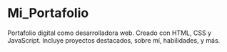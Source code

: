 # Mi_Portafolio
Portafolio digital como desarrolladora web. Creado con HTML, CSS y JavaScript. Incluye proyectos destacados, sobre mí, habilidades, y más.

